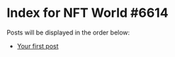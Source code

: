 # Index for NFT World #6614
Posts will be displayed in the order below:

- [Your first post](./001-first.md)

